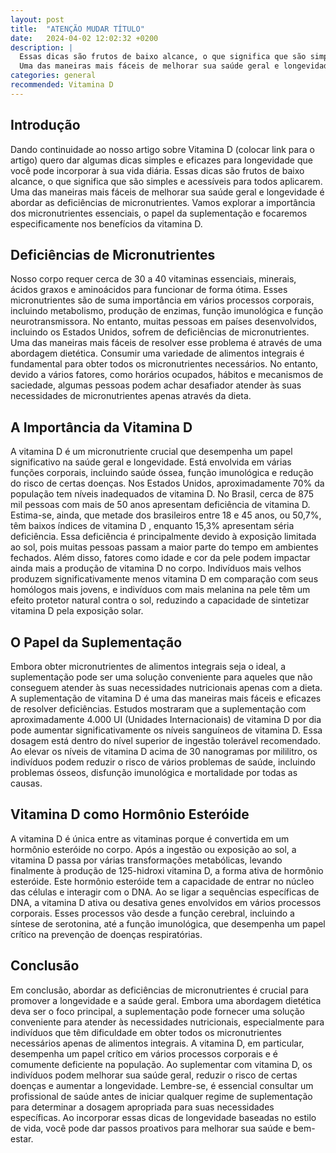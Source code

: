 ```yaml
---
layout: post
title:  "ATENÇÃO MUDAR TÍTULO"
date:   2024-04-02 12:02:32 +0200
description: |
  Essas dicas são frutos de baixo alcance, o que significa que são simples e acessíveis para todos aplicarem. 
  Uma das maneiras mais fáceis de melhorar sua saúde geral e longevidade é abordar as deficiências de micronutrientes.
categories: general
recommended: Vitamina D
---
```

## Introdução

Dando continuidade ao nosso artigo sobre Vitamina D (colocar link para o artigo) quero dar algumas dicas simples e eficazes 
para longevidade que você pode incorporar à sua vida diária. Essas dicas são frutos de baixo alcance, o que significa que 
são simples e acessíveis para todos aplicarem. Uma das maneiras mais fáceis de melhorar sua saúde geral e longevidade 
é abordar as deficiências de micronutrientes. Vamos explorar a importância dos micronutrientes essenciais, o papel da 
suplementação e focaremos especificamente nos benefícios da vitamina D.

## Deficiências de Micronutrientes

Nosso corpo requer cerca de 30 a 40 vitaminas essenciais, minerais, ácidos graxos e aminoácidos para funcionar de forma ótima. 
Esses micronutrientes são de suma importância em vários processos corporais, incluindo metabolismo, produção de enzimas, 
função imunológica e função neurotransmissora. No entanto, muitas pessoas em países desenvolvidos, incluindo os Estados Unidos, 
sofrem de deficiências de micronutrientes.
Uma das maneiras mais fáceis de resolver esse problema é através de uma abordagem dietética. Consumir uma variedade de alimentos 
integrais é fundamental para obter todos os micronutrientes necessários. No entanto, devido a vários fatores, como horários 
ocupados, hábitos e mecanismos de saciedade, algumas pessoas podem achar desafiador atender às suas necessidades de micronutrientes 
apenas através da dieta.

## A Importância da Vitamina D

A vitamina D é um micronutriente crucial que desempenha um papel significativo na saúde geral e longevidade. Está envolvida 
em várias funções corporais, incluindo saúde óssea, função imunológica e redução do risco de certas doenças.
Nos Estados Unidos, aproximadamente 70% da população tem níveis inadequados de vitamina D. No Brasil, cerca de 875 mil 
pessoas com mais de 50 anos apresentam deficiência de vitamina D.  Estima-se, ainda, que metade dos brasileiros entre 
18 e 45 anos, ou 50,7%, têm baixos índices de vitamina D , enquanto 15,3% apresentam séria deficiência. Essa deficiência é 
principalmente devido à exposição limitada ao sol, pois muitas pessoas passam a maior parte do tempo em ambientes fechados. 
Além disso, fatores como idade e cor da pele podem impactar ainda mais a produção de vitamina D no corpo. Indivíduos mais velhos 
produzem significativamente menos vitamina D em comparação com seus homólogos mais jovens, e indivíduos com mais melanina na pele 
têm um efeito protetor natural contra o sol, reduzindo a capacidade de sintetizar vitamina D pela exposição solar.

## O Papel da Suplementação

Embora obter micronutrientes de alimentos integrais seja o ideal, a suplementação pode ser uma solução conveniente para 
aqueles que não conseguem atender às suas necessidades nutricionais apenas com a dieta. A suplementação de vitamina D é uma 
das maneiras mais fáceis e eficazes de resolver deficiências.
Estudos mostraram que a suplementação com aproximadamente 4.000 UI (Unidades Internacionais) de vitamina D por dia pode 
aumentar significativamente os níveis sanguíneos de vitamina D. Essa dosagem está dentro do nível superior de ingestão 
tolerável recomendado. Ao elevar os níveis de vitamina D acima de 30 nanogramas por mililitro, os indivíduos podem reduzir 
o risco de vários problemas de saúde, incluindo problemas ósseos, disfunção imunológica e mortalidade por todas as causas.

## Vitamina D como Hormônio Esteróide

A vitamina D é única entre as vitaminas porque é convertida em um hormônio esteróide no corpo. Após a ingestão ou exposição 
ao sol, a vitamina D passa por várias transformações metabólicas, levando finalmente à produção de 125-hidroxi vitamina D, 
a forma ativa de hormônio esteróide.
Este hormônio esteróide tem a capacidade de entrar no núcleo das células e interagir com o DNA. Ao se ligar a sequências 
específicas de DNA, a vitamina D ativa ou desativa genes envolvidos em vários processos corporais. Esses processos vão desde 
a função cerebral, incluindo a síntese de serotonina, até a função imunológica, que desempenha um papel crítico na prevenção 
de doenças respiratórias.

## Conclusão

Em conclusão, abordar as deficiências de micronutrientes é crucial para promover a longevidade e a saúde geral. Embora uma 
abordagem dietética deva ser o foco principal, a suplementação pode fornecer uma solução conveniente para atender às necessidades 
nutricionais, especialmente para indivíduos que têm dificuldade em obter todos os micronutrientes necessários apenas de alimentos 
integrais.
A vitamina D, em particular, desempenha um papel crítico em vários processos corporais e é comumente deficiente na população. 
Ao suplementar com vitamina D, os indivíduos podem melhorar sua saúde geral, reduzir o risco de certas doenças e aumentar a longevidade.
Lembre-se, é essencial consultar um profissional de saúde antes de iniciar qualquer regime de suplementação para determinar a dosagem 
apropriada para suas necessidades específicas. Ao incorporar essas dicas de longevidade baseadas no estilo de vida, você pode dar 
passos proativos para melhorar sua saúde e bem-estar.
